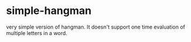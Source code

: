 # simple-hangman
very simple version of hangman. It doesn't support one time evaluation of multiple letters in a word.
